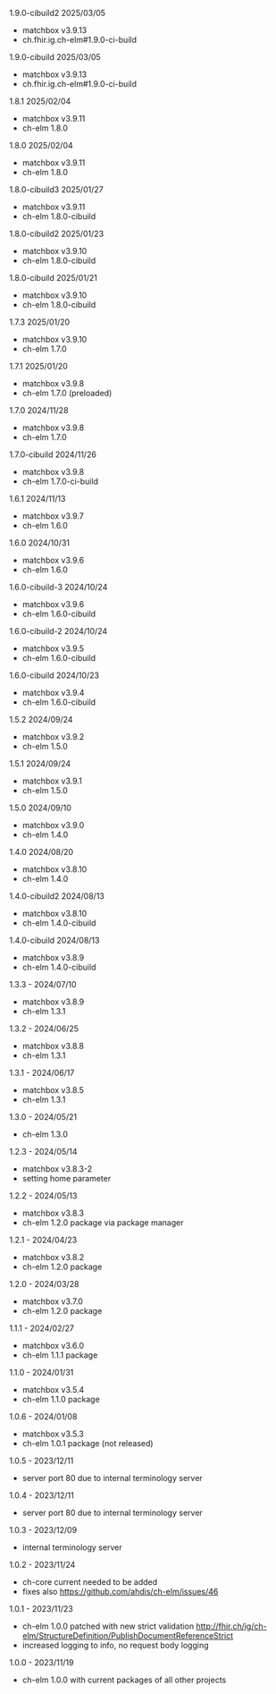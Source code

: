 1.9.0-cibuild2 2025/03/05
- matchbox v3.9.13
- ch.fhir.ig.ch-elm#1.9.0-ci-build

1.9.0-cibuild 2025/03/05
- matchbox v3.9.13
- ch.fhir.ig.ch-elm#1.9.0-ci-build

1.8.1 2025/02/04
- matchbox v3.9.11
- ch-elm 1.8.0

1.8.0 2025/02/04
- matchbox v3.9.11
- ch-elm 1.8.0

1.8.0-cibuild3 2025/01/27
- matchbox v3.9.11
- ch-elm 1.8.0-cibuild

1.8.0-cibuild2 2025/01/23
- matchbox v3.9.10
- ch-elm 1.8.0-cibuild

1.8.0-cibuild 2025/01/21
- matchbox v3.9.10
- ch-elm 1.8.0-cibuild

1.7.3 2025/01/20
- matchbox v3.9.10
- ch-elm 1.7.0

1.7.1 2025/01/20
- matchbox v3.9.8
- ch-elm 1.7.0 (preloaded)

1.7.0 2024/11/28
- matchbox v3.9.8
- ch-elm 1.7.0

1.7.0-cibuild 2024/11/26
- matchbox v3.9.8
- ch-elm 1.7.0-ci-build

1.6.1 2024/11/13
- matchbox v3.9.7
- ch-elm 1.6.0

1.6.0 2024/10/31
- matchbox v3.9.6
- ch-elm 1.6.0

1.6.0-cibuild-3 2024/10/24
- matchbox v3.9.6
- ch-elm 1.6.0-cibuild

1.6.0-cibuild-2 2024/10/24
- matchbox v3.9.5
- ch-elm 1.6.0-cibuild

1.6.0-cibuild 2024/10/23
- matchbox v3.9.4
- ch-elm 1.6.0-cibuild

1.5.2 2024/09/24
- matchbox v3.9.2
- ch-elm 1.5.0

1.5.1 2024/09/24
- matchbox v3.9.1
- ch-elm 1.5.0

1.5.0 2024/09/10
- matchbox v3.9.0
- ch-elm 1.4.0

1.4.0 2024/08/20
- matchbox v3.8.10
- ch-elm 1.4.0

1.4.0-cibuild2 2024/08/13
- matchbox v3.8.10
- ch-elm 1.4.0-cibuild

1.4.0-cibuild 2024/08/13
- matchbox v3.8.9
- ch-elm 1.4.0-cibuild

1.3.3 - 2024/07/10
- matchbox v3.8.9
- ch-elm 1.3.1

1.3.2 - 2024/06/25
- matchbox v3.8.8
- ch-elm 1.3.1

1.3.1 - 2024/06/17
- matchbox v3.8.5
- ch-elm 1.3.1

1.3.0 - 2024/05/21
- ch-elm 1.3.0

1.2.3 - 2024/05/14
- matchbox v3.8.3-2
- setting home parameter

1.2.2 - 2024/05/13
- matchbox v3.8.3
- ch-elm 1.2.0 package via package manager

1.2.1 - 2024/04/23
- matchbox v3.8.2
- ch-elm 1.2.0 package

1.2.0 - 2024/03/28
- matchbox v3.7.0
- ch-elm 1.2.0 package

1.1.1 - 2024/02/27
- matchbox v3.6.0
- ch-elm 1.1.1 package

1.1.0 - 2024/01/31
- matchbox v3.5.4
- ch-elm 1.1.0 package

1.0.6 - 2024/01/08
- matchbox v3.5.3
- ch-elm 1.0.1 package (not released)

1.0.5 - 2023/12/11
- server port 80 due to internal terminology server

1.0.4 - 2023/12/11
- server port 80 due to internal terminology server

1.0.3 - 2023/12/09
- internal terminology server

1.0.2 - 2023/11/24
- ch-core current needed to be added
- fixes also https://github.com/ahdis/ch-elm/issues/46

1.0.1 - 2023/11/23
- ch-elm 1.0.0 patched with new strict validation http://fhir.ch/ig/ch-elm/StructureDefinition/PublishDocumentReferenceStrict
- increased logging to info, no request body logging

1.0.0 - 2023/11/19
- ch-elm 1.0.0 with current packages of all other projects